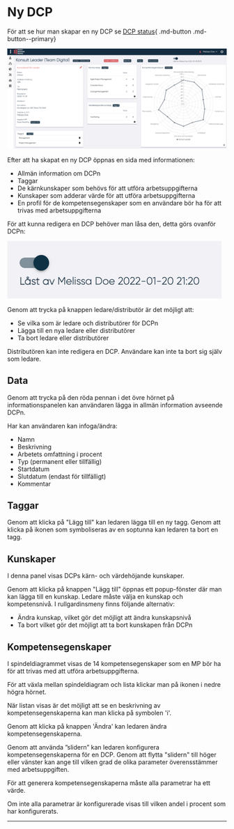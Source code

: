 # Ny DCP

För att se hur man skapar en ny DCP se [DCP status](DCP-status.md){ .md-button .md-button--primary}

![alt text](pics/dcp_ny_whole.png)

Efter att ha skapat en ny DCP öppnas en sida med informationen:

- Allmän information om DCPn
- Taggar
- De kärnkunskaper som behövs för att utföra arbetsuppgifterna
- Kunskaper som adderar värde för att utföra arbetsuppgifterna
- En profil för de kompetensegenskaper som en användare bör ha för att trivas med arbetsuppgifterna

För att kunna redigera en DCP behöver man låsa den, detta görs ovanför DCPn:

![alt text](pics/lock.png)

Genom att trycka på knappen ledare/distributör är det möjligt att:

- Se vilka som är ledare och distributörer för DCPn
- Lägga till en nya ledare eller distributörer
- Ta bort ledare eller distributörer

Distributören kan inte redigera en DCP.
Användare kan inte ta bort sig själv som ledare.

## Data

Genom att trycka på den röda pennan i det övre hörnet på informationspanelen kan användaren lägga in allmän information avseende DCPn.

Har kan användaren kan infoga/ändra:

- Namn
- Beskrivning
- Arbetets omfattning i procent
- Typ (permanent eller tillfällig)
- Startdatum
- Slutdatum (endast för tillfälligt)
- Kommentar

## Taggar

Genom att klicka på "Lägg till" kan ledaren lägga till en ny tagg. Genom att klicka på ikonen som symboliseras av en soptunna kan ledaren ta bort en tagg.

## Kunskaper

I denna panel visas DCPs kärn- och värdehöjande kunskaper.

Genom att klicka på knappen "Lägg till" öppnas ett popup-fönster där man kan lägga till en kunskap.
Ledare måste välja en kunskap och kompetensnivå.
I rullgardinsmeny finns följande alternativ:

- Ändra kunskap, vilket gör det möjligt att ändra kunskapsnivå
- Ta bort vilket gör det möjligt att ta bort kunskapen från DCPn

## Kompetensegenskaper

I spindeldiagrammet visas de 14 kompetensegenskaper som en MP bör ha för att trivas med att utföra arbetsuppgifterna.

För att växla mellan spindeldiagram och lista klickar man på ikonen i nedre högra hörnet.

När listan visas är det möjligt att se en beskrivning av kompetensegenskaperna  kan man klicka på symbolen 'i'.

Genom att klicka på knappen 'Ändra' kan ledaren ändra kompetensegenskaperna.  

Genom att använda ”slidern” kan ledaren konfigurera kompetensegenskaperna för en DCP. Genom att flytta "slidern" till höger eller vänster kan ange till vilken grad de olika parameter överensstämmer med arbetsuppgiften.

För att generera kompetensegenskaperna måste alla parametrar ha ett värde.

Om inte alla parametrar är konfigurerade visas till vilken andel i procent som har konfigurerats.

-----------------
